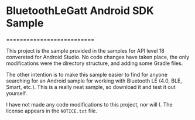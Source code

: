 # BluetoothLeGatt Android SDK Sample
==========================

This project is the sample provided in the samples for API level 18
convereted for Android Studio. No code changes have taken place, the
only modifications were the directory structure, and adding some
Gradle files.

The other intention is to make this sample easier to find for anyone
searching for an Android sample for working with Bluetooth LE (4.0,
BLE, Smart, etc.). This is a really neat sample, so download it and
test it out yourself.

I have not made any code modifications to this project, nor will I.
The license appears in the `NOTICE.txt` file.
